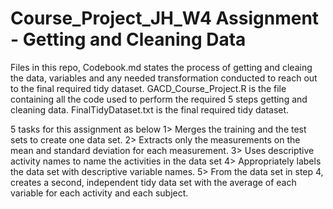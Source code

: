 # Course_Project_JH_W4 Assignment - Getting and Cleaning Data

Files in this repo,
Codebook.md states the process of getting and cleaing the data, variables and any needed transformation conducted to reach out to the final required tidy dataset. 
GACD_Course_Project.R is the file containing all the code used to perform the required 5 steps getting and cleaning data. 
FinalTidyDataset.txt is the final required tidy dataset. 

5 tasks for this assignment as below 
1> Merges the training and the test sets to create one data set.
2> Extracts only the measurements on the mean and standard deviation for each measurement.
3> Uses descriptive activity names to name the activities in the data set
4> Appropriately labels the data set with descriptive variable names.
5> From the data set in step 4, creates a second, independent tidy data set with the average of each variable for each activity and each subject.
